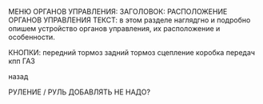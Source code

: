 МЕНЮ ОРГАНОВ УПРАВЛЕНИЯ:
ЗАГОЛОВОК: РАСПОЛОЖЕНИЕ ОРГАНОВ УПРАВЛЕНИЯ
ТЕКСТ:  в этом разделе наглядгно и подробно опишем устройство органов управления, их расположение и особенности.

КНОПКИ: 
передний тормоз 
задний тормоз
сцепление
коробка передач кпп
ГАЗ

назад


РУЛЕНИЕ / РУЛЬ ДОБАВЛЯТЬ НЕ НАДО?
